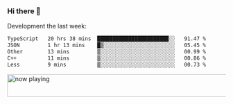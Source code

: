 ### Hi there 👋

Development the last week:
<!--START_SECTION:waka-->

```txt
TypeScript   20 hrs 38 mins  ███████████████████████░░   91.47 %
JSON         1 hr 13 mins    █▒░░░░░░░░░░░░░░░░░░░░░░░   05.45 %
Other        13 mins         ▒░░░░░░░░░░░░░░░░░░░░░░░░   00.99 %
C++          11 mins         ▒░░░░░░░░░░░░░░░░░░░░░░░░   00.86 %
Less         9 mins          ▒░░░░░░░░░░░░░░░░░░░░░░░░   00.73 %
```

<!--END_SECTION:waka-->

<!--
**JASONPANGGO/jasonpanggo** is a ✨ _special_ ✨ repository because its `README.md` (this file) appears on your GitHub profile.

Here are some ideas to get you started:

- 🔭 I’m currently working on ...
- 🌱 I’m currently learning ...
- 👯 I’m looking to collaborate on ...
- 🤔 I’m looking for help with ...
- 💬 Ask me about ...
- 📫 How to reach me: ...
- 😄 Pronouns: ...
- ⚡ Fun fact: ...
-->

<a href="https://volt.fm/user/q8yd9e79csfr57rt" target="_blank"><img src="https://spotify-badge-egoist.vercel.app/api/now-playing" width="540" height="52" alt="now playing"></a>
